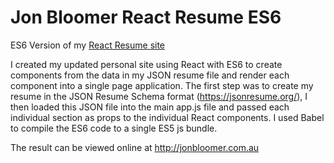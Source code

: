 # Jon Bloomer React Resume ES6

ES6 Version of my [React Resume site](https://github.com/freaksauce/React-Resume)

I created my updated personal site using React with ES6 to create components from the data in my JSON resume file and render each component into a single page application. The first step was to create my resume in the JSON Resume Schema format (https://jsonresume.org/), I then loaded this JSON file into the main app.js file and passed each individual section as props to the individual React components. I used Babel to compile the ES6 code to a single ES5 js bundle.

The result can be viewed online at http://jonbloomer.com.au
